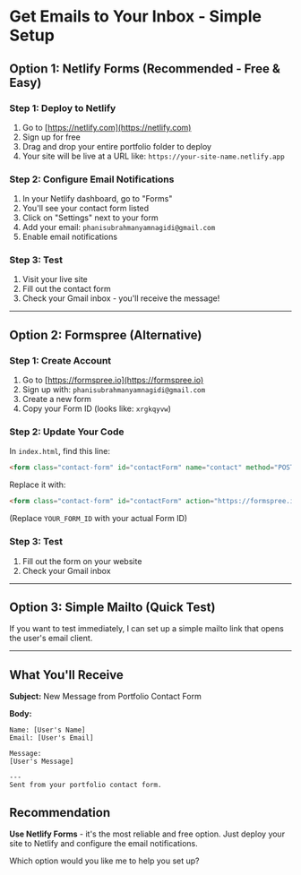 # Get Emails to Your Inbox - Simple Setup

## Option 1: Netlify Forms (Recommended - Free & Easy)

### Step 1: Deploy to Netlify
1. Go to [https://netlify.com](https://netlify.com)
2. Sign up for free
3. Drag and drop your entire portfolio folder to deploy
4. Your site will be live at a URL like: `https://your-site-name.netlify.app`

### Step 2: Configure Email Notifications
1. In your Netlify dashboard, go to "Forms"
2. You'll see your contact form listed
3. Click on "Settings" next to your form
4. Add your email: `phanisubrahmanyamnagidi@gmail.com`
5. Enable email notifications

### Step 3: Test
1. Visit your live site
2. Fill out the contact form
3. Check your Gmail inbox - you'll receive the message!

---

## Option 2: Formspree (Alternative)

### Step 1: Create Account
1. Go to [https://formspree.io](https://formspree.io)
2. Sign up with: `phanisubrahmanyamnagidi@gmail.com`
3. Create a new form
4. Copy your Form ID (looks like: `xrgkqyvw`)

### Step 2: Update Your Code
In `index.html`, find this line:
```html
<form class="contact-form" id="contactForm" name="contact" method="POST" data-netlify="true" novalidate>
```

Replace it with:
```html
<form class="contact-form" id="contactForm" action="https://formspree.io/f/YOUR_FORM_ID" method="POST" novalidate>
```
(Replace `YOUR_FORM_ID` with your actual Form ID)

### Step 3: Test
1. Fill out the form on your website
2. Check your Gmail inbox

---

## Option 3: Simple Mailto (Quick Test)

If you want to test immediately, I can set up a simple mailto link that opens the user's email client.

---

## What You'll Receive

**Subject:** New Message from Portfolio Contact Form

**Body:**
```
Name: [User's Name]
Email: [User's Email]

Message:
[User's Message]

---
Sent from your portfolio contact form.
```

## Recommendation

**Use Netlify Forms** - it's the most reliable and free option. Just deploy your site to Netlify and configure the email notifications.

Which option would you like me to help you set up?

